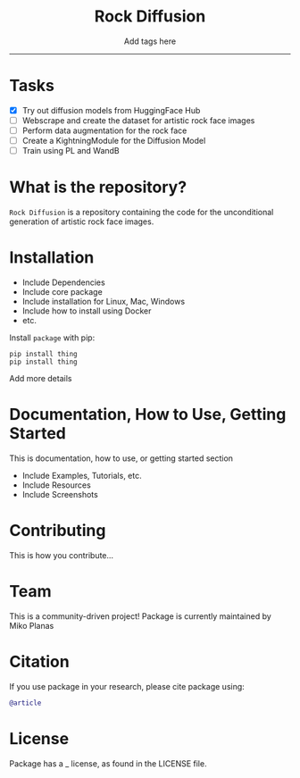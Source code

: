 <div align="center">
  
# Rock Diffusion
 
Add tags here
</div>

---
# Tasks
- [x] Try out diffusion models from HuggingFace Hub
- [ ] Webscrape and create the dataset for artistic rock face images
- [ ] Perform data augmentation for the rock face  
- [ ] Create a KightningModule for the Diffusion Model
- [ ] Train using PL and WandB

# What is the repository?

`Rock Diffusion` is a repository containing the code for the unconditional generation of artistic rock face images.


# Installation
- Include Dependencies
- Include core package
- Include installation for Linux, Mac, Windows
- Include how to install using Docker
- etc.

Install `package` with pip:

```shell
pip install thing
pip install thing
```

Add more details

# Documentation, How to Use, Getting Started

This is documentation, how to use, or getting started section

- Include Examples, Tutorials, etc.
- Include Resources
- Include Screenshots

# Contributing

This is how you contribute...

# Team

This is a community-driven project! Package is currently maintained by
Miko Planas

# Citation

If you use package in your research, please cite package using:
```bibtex
@article
```

# License

Package has a _ license, as found in the LICENSE file.
